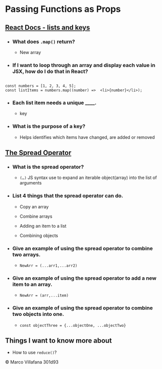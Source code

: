 # Passing Functions as Props

## [React Docs - lists and keys](https://reactjs.org/docs/lists-and-keys.html)

+ ### What does `.map()` return? 

  + New array 

+ ### If I want to loop through an array and display each value in JSX, how do I do that in React? 

```  

const numbers = [1, 2, 3, 4, 5]; 
const listItems = numbers.map((number) =>  <li>{number}</li>); 

``` 

+ ### Each list item needs a unique ____. 

  + key 

+ ### What is the purpose of a key? 

  + Helps identifies which items have changed, are added or removed 

## [The Spread Operator](https://medium.com/coding-at-dawn/how-to-use-the-spread-operator-in-javascript-b9e4a8b06fab)

+ ### What is the spread operator? 

  + `(…)` JS syntax use to expand an iterable object(array) into the list of arguments 

+ ### List 4 things that the spread operator can do. 

    + Copy an array 

    + Combine arrays 

    + Adding an item to a list 

    + Combining objects 

+ ### Give an example of using the spread operator to combine two arrays. 

  + `NewArr = (...arr1,...arr2)` 

+ ### Give an example of using the spread operator to add a new item to an array. 

  + `NewArr = (arr,...item)` 

+ ### Give an example of using the spread operator to combine two objects into one. 

  + `const objectThree = {...objectOne, ...objectTwo}` 
 
## Things I want to know more about

+ How to use `reduce()`?

© Marco Villafana 301d93